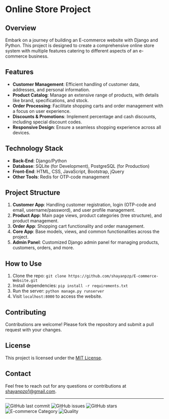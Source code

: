 # Online Store Project

## Overview
Embark on a journey of building an E-commerce website with Django and Python. This project is designed to create a comprehensive online store system with multiple features catering to different aspects of an e-commerce business.

## Features
- **Customer Management**: Efficient handling of customer data, addresses, and personal information.
- **Product Catalog**: Manage an extensive range of products, with details like brand, specifications, and stock.
- **Order Processing**: Facilitate shopping carts and order management with a focus on user experience.
- **Discounts & Promotions**: Implement percentage and cash discounts, including special discount codes.
- **Responsive Design**: Ensure a seamless shopping experience across all devices.

## Technology Stack
- **Back-End**: Django/Python
- **Database**: SQLite (for Development), PostgreSQL (for Production)
- **Front-End**: HTML, CSS, JavaScript, Bootstrap, jQuery
- **Other Tools**: Redis for OTP-code management

## Project Structure
1. **Customer App**: Handling customer registration, login (OTP-code and email, username/password), and user profile management.
2. **Product App**: Main page views, product categories (tree structure), and product management.
3. **Order App**: Shopping cart functionality and order management.
4. **Core App**: Base models, views, and common functionalities across the project.
5. **Admin Panel**: Customized Django admin panel for managing products, customers, orders, and more.

## How to Use
1. Clone the repo: `git clone https://github.com/shayanpzp/E-commerce-Website.git`
2. Install dependencies: `pip install -r requirements.txt`
3. Run the server: `python manage.py runserver`
4. Visit `localhost:8000` to access the website.

## Contributing
Contributions are welcome! Please fork the repository and submit a pull request with your changes.

## License
This project is licensed under the [MIT License](LICENSE).

## Contact
Feel free to reach out for any questions or contributions at [shayanpzp1@gmail.com](mailto:shayanpzp1@gmail.com).

---

![GitHub last commit](https://img.shields.io/github/last-commit/shayanpzp/E-commerce-Website)
![GitHub issues](https://img.shields.io/github/issues/shayanpzp/E-commerce-Website)
![GitHub stars](https://img.shields.io/github/stars/shayanpzp/E-commerce-Website?style=social)
![E-commerce Category](https://img.shields.io/badge/category-e--commerce-blue)
![Quality](https://img.shields.io/badge/quality-high-green)
